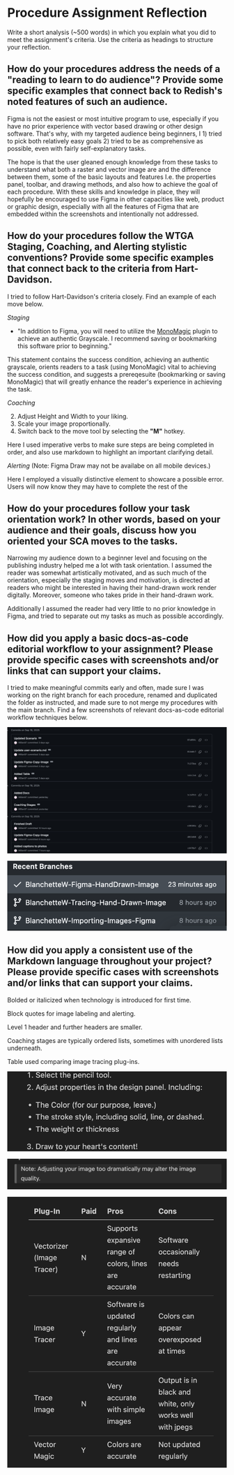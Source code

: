 # Procedure Assignment Reflection

Write a short analysis (~500 words) in which you explain what you did to meet the assignment's criteria. Use the criteria as headings to structure your reflection.

## How do your procedures address the needs of a "reading to learn to do audience"? Provide some specific examples that connect back to Redish's noted features of such an audience.

Figma is not the easiest or most intuitive program to use, especially if you have no prior experience with vector based drawing or other design software. That's why, with my targeted audience being beginners, I 1) tried to pick both relatively easy goals 2) tried to be as comprehensive as possible, even with fairly self-explanatory tasks.

The hope is that the user gleaned enough knowledge from these tasks to understand what both a raster and vector image are and the difference between them,  some of the basic layouts and features I.e. the properties panel, toolbar, and drawing methods, and also how to achieve the goal of each procedure. With these skills and knowledge in place, they will hopefully be encouraged to use Figma in other capacities like web, product or graphic design, especially with all the features of Figma that are embedded within the screenshots and intentionally not addressed.


## How do your procedures follow the WTGA Staging, Coaching, and Alerting stylistic conventions? Provide some specific examples that connect back to the criteria from Hart-Davidson.

I tried to follow Hart-Davidson's criteria closely. Find an example of each move below.

*Staging*
- "In addition to Figma, you will need to utilize the [MonoMagic]("https://www.figma.com/community/plugin/1301603282794767236/monomagic-desaturate-frames-vectors") plugin to achieve an authentic Grayscale. I recommend saving or bookmarking this software prior to beginning."

This statement contains the success condition, achieving an authentic grayscale, orients readers to a task (using MonoMagic) vital to achieving the success condition, and suggests a prereqesuite (bookmarking or saving MonoMagic) that will greatly enhance the reader's experience in achieving the task.

*Coaching*

2. Adjust Height and Width to your liking.
3. Scale your image proportionally.
4. Switch back to the move tool by selecting the **"M"** hotkey.

Here I used imperative verbs to make sure steps are being completed in order, and also use markdown to highlight an important clarifying detail.

*Alerting*
(Note: Figma Draw may not be availabe on all mobile devices.)

Here I employed a visually distinctive element to showcare a possible error. Users will now know they may have to complete the rest of the 


## How do your procedures follow your task orientation work? In other words, based on your audience and their goals, discuss how you oriented your SCA moves to the tasks.

Narrowing my audience down to a beginner level and focusing on the publishing industry helped me a lot with task orientation. I assumed the reader was somewhat artistically motivated, and as such much of the orientation, especially the staging moves and motivation, is directed at readers who might be interested in having their hand-drawn work render digitally. Moreover, someone who takes pride in their hand-drawn work.

Additionally I assumed the reader had very little to no prior knowledge in Figma, and tried to separate out my tasks as much as possible accordingly.


## How did you apply a basic docs-as-code editorial workflow to your assignment? Please provide specific cases with screenshots and/or links that can support your claims.

I tried to make meaningful commits early and often, made sure I was working on the right branch for each procedure, renamed and duplicated the folder as instructed, and made sure to not merge my procedures with the main branch. Find a few screenshots of relevant docs-as-code editorial workflow techniques below.


![Meaningful Commits](./../images/Reflection_Images/Meaningful%20Commits.png)

![Separate Branches](./../images/Reflection_Images/Separate%20Branches.png)





## How did you apply a consistent use of the Markdown language throughout your project? Please provide specific cases with screenshots and/or links that can support your claims.

Bolded or italicized when technology is introduced for first time.

Block quotes for image labeling and alerting.

Level 1 header and further headers are smaller.

Coaching stages are typically ordered lists, sometimes with unordered lists underneath.

Table used comparing image tracing plug-ins.

![Nested List](./../images/Reflection_Images/Nested_Unordered.png)

![Block Quotes](./../images/Reflection_Images/Block%20Quotes.png)

![Table](./../images/Reflection_Images/Plug-in%20Table.png)


